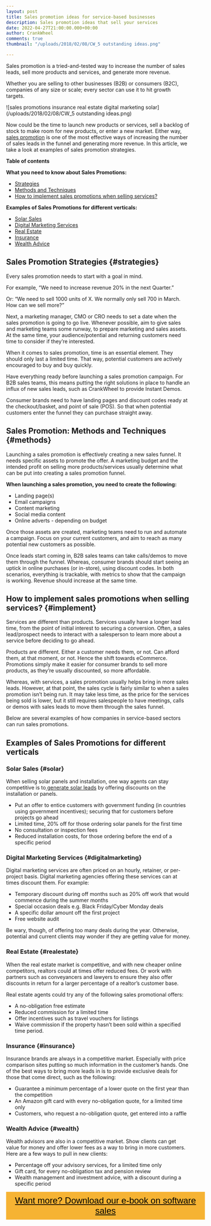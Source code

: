```yaml
---
layout: post
title: Sales promotion ideas for service-based businesses
description: Sales promotion ideas that sell your services
date: 2022-04-27T21:00:00.000+00:00
author: CrankWheel
comments: true
thumbnail: "/uploads/2018/02/08/CW_5 outstanding ideas.png"

---
```

Sales promotion is a tried-and-tested way to increase the number of sales leads, sell more products and services, and generate more revenue.

Whether you are selling to other businesses (B2B) or consumers (B2C), companies of any size or scale; every sector can use it to hit growth targets.

![sales promotions insurance real estate digital marketing solar](/uploads/2018/02/08/CW_5 outstanding ideas.png)

Now could be the time to launch new products or services, sell a backlog of stock to make room for new products, or enter a new market. Either way, [sales promotion](https://crankwheel.com/using-sales-promotion-to-drive-more-sales-and-capture-leads/) is one of the most effective ways of increasing the number of sales leads in the funnel and generating more revenue. In this article, we take a look at examples of sales promotion strategies.

**Table of contents**

**What you need to know about Sales Promotions:**

* [Strategies](#strategies)
* [Methods and Techniques](#methods)
* [How to implement sales promotions when selling services?](#implement)

**Examples of Sales Promotions for different verticals:**

* [Solar Sales](#solar)
* [Digital Marketing Services](#digitalmarketing)
* [Real Estate](#realestate)
* [Insurance](#insurance)
* [Wealth Advice](#wealth)

## Sales Promotion Strategies {#strategies}

Every sales promotion needs to start with a goal in mind.

For example, “We need to increase revenue 20% in the next Quarter.”

Or: “We need to sell 1000 units of X. We normally only sell 700 in March. How can we sell more?”

Next, a marketing manager, CMO or CRO needs to set a date when the sales promotion is going to go live. Whenever possible, aim to give sales and marketing teams some runway, to prepare marketing and sales assets. At the same time, your audience/potential and returning customers need time to consider if they’re interested.

When it comes to sales promotion, time is an essential element. They should only last a limited time. That way, potential customers are actively encouraged to buy and buy quickly.

Have everything ready before launching a sales promotion campaign. For B2B sales teams, this means putting the right solutions in place to handle an influx of new sales leads, such as CrankWheel to provide Instant Demos.

Consumer brands need to have landing pages and discount codes ready at the checkout/basket, and point of sale (POS). So that when potential customers enter the funnel they can purchase straight away.

## Sales Promotion: Methods and Techniques {#methods}

Launching a sales promotion is effectively creating a new sales funnel. It needs specific assets to promote the offer. A marketing budget and the intended profit on selling more products/services usually determine what can be put into creating a sales promotion funnel.

**When launching a sales promotion, you need to create the following:**

* Landing page(s)
* Email campaigns
* Content marketing
* Social media content
* Online adverts - depending on budget

Once those assets are created, marketing teams need to run and automate a campaign. Focus on your current customers, and aim to reach as many potential new customers as possible.

Once leads start coming in, B2B sales teams can take calls/demos to move them through the funnel. Whereas, consumer brands should start seeing an uptick in online purchases (or in-store), using discount codes. In both scenarios, everything is trackable, with metrics to show that the campaign is working. Revenue should increase at the same time.

## How to implement sales promotions when selling services? {#implement}

Services are different than products. Services usually have a longer lead time, from the point of initial interest to securing a conversion. Often, a sales lead/prospect needs to interact with a salesperson to learn more about a service before deciding to go ahead.

Products are different. Either a customer needs them, or not. Can afford them, at that moment, or not. Hence the shift towards eCommerce. Promotions simply make it easier for consumer brands to sell more products, as they’re usually discounted, so more affordable.

Whereas, with services, a sales promotion usually helps bring in more sales leads. However, at that point, the sales cycle is fairly similar to when a sales promotion isn’t being run. It may take less time, as the price for the services being sold is lower, but it still requires salespeople to have meetings, calls or demos with sales leads to move them through the sales funnel.

Below are several examples of how companies in service-based sectors can run sales promotions.

## Examples of Sales Promotions for different verticals

### Solar Sales {#solar}

When selling solar panels and installation, one way agents can stay competitive is to[ generate solar leads](https://crankwheel.com/how-to-generate-leads-for-solar-sales/) by offering discounts on the installation or panels.

* Put an offer to entice customers with government funding (in countries using government incentives); securing that for customers before projects go ahead
* Limited time, 20% off for those ordering solar panels for the first time
* No consultation or inspection fees
* Reduced installation costs, for those ordering before the end of a specific period

### Digital Marketing Services {#digitalmarketing}

Digital marketing services are often priced on an hourly, retainer, or per-project basis. Digital marketing agencies offering these services can at times discount them. For example:

* Temporary discount during off months such as 20% off work that would commence during the summer months
* Special occasion deals e.g. Black Friday/Cyber Monday deals
* A specific dollar amount off the first project
* Free website audit

Be wary, though, of offering too many deals during the year. Otherwise, potential and current clients may wonder if they are getting value for money.

### Real Estate {#realestate}

When the real estate market is competitive, and with new cheaper online competitors, realtors could at times offer reduced fees. Or work with partners such as conveyancers and lawyers to ensure they also offer discounts in return for a larger percentage of a realtor’s customer base.

Real estate agents could try any of the following sales promotional offers:

* A no-obligation free estimate
* Reduced commission for a limited time
* Offer incentives such as travel vouchers for listings
* Waive commission if the property hasn’t been sold within a specified time period.

### Insurance {#insurance}

Insurance brands are always in a competitive market. Especially with price comparison sites putting so much information in the customer’s hands. One of the best ways to bring more leads in is to provide exclusive deals for those that come direct, such as the following:

* Guarantee a minimum percentage of a lower quote on the first year than the competition
* An Amazon gift card with every no-obligation quote, for a limited time only
* Customers, who request a no-obligation quote, get entered into a raffle

### Wealth Advice {#wealth}

Wealth advisors are also in a competitive market. Show clients can get value for money and offer lower fees as a way to bring in more customers. Here are a few ways to pull in new clients:

* Percentage off your advisory services, for a limited time only
* Gift card, for every no-obligation tax and pension review
* Wealth management and investment advice, with a discount during a specific period

<style> .btn-signup { padding-top: 11px !important; border-radius: 0px !important; background-color: #f6b333; text-align: center; padding: 10px 20px !important; border: 0px !important; width: 100%; margin-bottom: 20px; } .btn-signup a { color: black !important; font-family: 'Titillium Web', sans-serif; font-size: 24px !important; font-weight: normal !important; } </style>

<div class="btn-signup"><a style="cursor: pointer;" href="/sign-up-to-download">Want more? Download our e-book on software sales</a></div>
